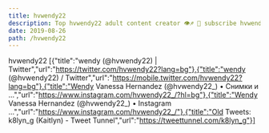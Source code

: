 ```yaml
---
title: hvwendy22
description: Top hvwendy22 adult content creator 👁♐️ 👑 subscribe hvwendy22 to my porn site below IG hvwendy22
date: 2019-08-26
path: /hvwendy22
---
```


hvwendy22
[{"title":"wendy (@hvwendy22) | Twitter","url":"https://twitter.com/hvwendy22?lang=bg"},{"title":"wendy (@hvwendy22) / Twitter","url":"https://mobile.twitter.com/hvwendy22?lang=bg"},{"title":"Wendy Vanessa Hernandez   (@hvwendy22_) • Снимки и ...","url":"https://www.instagram.com/hvwendy22_/?hl=bg"},{"title":"Wendy Vanessa Hernandez   (@hvwendy22_) • Instagram ...","url":"https://www.instagram.com/hvwendy22_/"},{"title":"Old Tweets: k8lyn_g (Kaitlyn) - Tweet Tunnel","url":"https://tweettunnel.com/k8lyn_g"}]

